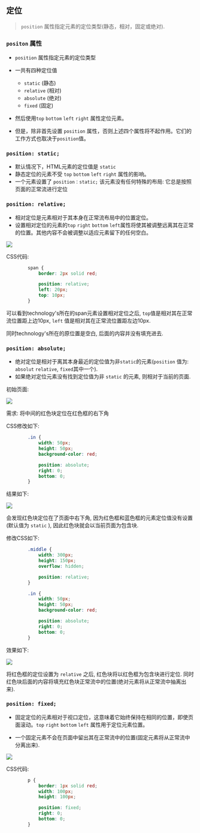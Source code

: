## 定位

> `position` 属性指定元素的定位类型(静态，相对，固定或绝对).

### `positon` 属性

* `position` 属性指定元素的定位类型
* 一共有四种定位值
    * `static` (静态)
    * `relative` (相对)
    * `absolute` (绝对)
    * `fixed` (固定)

    
* 然后使用`top` `bottom` `left` `right` 属性定位元素。
* 但是，除非首先设置 `position` 属性，否则上述四个属性将不起作用。它们的工作方式也取决于`position`值。

### `position: static;`
* 默认情况下，HTML元素的定位值是 `static`
* 静态定位的元素不受 `top` `bottom` `left` `right` 属性的影响。
* 一个元素设置了 `position：static;` 该元素没有任何特殊的布局: 它总是按照页面的正常流进行定位

    
### `position: relative;`
* 相对定位是元素相对于其本身在正常流布局中的位置定位。
* 设置相对定位的元素的`top` `right` `bottom` `left`属性将使其被调整远离其在正常的位置。其他内容不会被调整以适应元素留下的任何空白。

![](images/relative.png)

CSS代码:
```css
        span {
            border: 2px solid red;

            position: relative;
            left: 20px;
            top: 10px;
        }

```

可以看到technology's所在的span元素设置相对定位之后, `top`值是相对其在正常流位置距上边10px, `left` 值是相对其在正常流位置距左边10px.

同时technology's所在的原位置是空白, 后面的内容并没有填充进去.


### `position: absolute;`
* 绝对定位是相对于离其本身最近的定位值为非`static`的元素(`position` 值为: `absolut` `relative`, `fixed`其中一个).
* 如果绝对定位元素没有找到定位值为非 `static` 的元素, 则相对于当前的页面.

初始页面:
 
![](images/absolute-1.png)

需求: 将中间的红色块定位在红色框的右下角

CSS修改如下:
```css
        .in {
            width: 50px;
            height: 50px;
            background-color: red;

            position: absolute;
            right: 0;
            bottom: 0;
        }
```

结果如下:

![](images/absolute-2.png)

会发现红色块定位在了页面中右下角, 因为红色框和蓝色框的元素定位值没有设置(默认值为 `static` ), 因此红色块就会以当前页面为包含块.

修改CSS如下:
```css
        .middle {
            width: 300px;
            height: 150px;
            overflow: hidden;

            position: relative;
        }

        .in {
            width: 50px;
            height: 50px;
            background-color: red;

            position: absolute;
            right: 0;
            bottom: 0;
        }
```

效果如下: 

![](images/absolute-3.png)

将红色框的定位设置为 `relative` 之后, 红色块将以红色框为包含块进行定位. 同时红色块后面的内容将填充红色块正常流中的位置(绝对元素将从正常流中抽离出来).


### `position: fixed;`
* 固定定位的元素相对于视口定位，这意味着它始终保持在相同的位置，即使页面滚动。`top` `right` `bottom` `left` 属性用于定位元素位置。

* 一个固定元素不会在页面中留出其在正常流中的位置(固定元素将从正常流中分离出来).

![](images/fixed.png)

CSS代码:
```css
        p {
            border: 1px solid red;
            width: 100px;
            height: 100px;

            position: fixed;
            right: 0;
            bottom: 0;
        }
```





